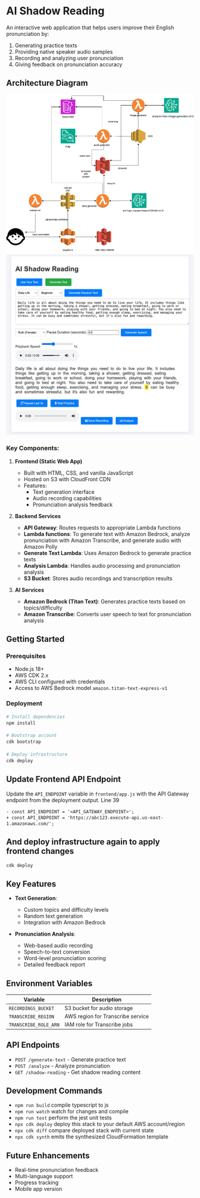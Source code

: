 # AI Shadow Reading

An interactive web application that helps users improve their English pronunciation by:
1. Generating practice texts
2. Providing native speaker audio samples
3. Recording and analyzing user pronunciation
4. Giving feedback on pronunciation accuracy

## Architecture Diagram
![Architecture Diagram](img/diagram.png)
![Main page](img/main.jpg)

### Key Components:

1. **Frontend (Static Web App)**
   - Built with HTML, CSS, and vanilla JavaScript
   - Hosted on S3 with CloudFront CDN
   - Features:
     - Text generation interface
     - Audio recording capabilities
     - Pronunciation analysis feedback

2. **Backend Services**
   - **API Gateway**: Routes requests to appropriate Lambda functions
   - **Lambda functions**: To generate text with Amazon Bedrock, analyze pronunciation with Amazon Transcribe, and generate audio with Amazon Polly
   - **Generate Text Lambda**: Uses Amazon Bedrock to generate practice texts
   - **Analysis Lambda**: Handles audio processing and pronunciation analysis
   - **S3 Bucket**: Stores audio recordings and transcription results

3. **AI Services**
   - **Amazon Bedrock (Titan Text)**: Generates practice texts based on topics/difficulty
   - **Amazon Transcribe**: Converts user speech to text for pronunciation analysis

## Getting Started

### Prerequisites
- Node.js 18+
- AWS CDK 2.x
- AWS CLI configured with credentials
- Access to AWS Bedrock model `amazon.titan-text-express-v1`
### Deployment
```bash
# Install dependencies
npm install

# Bootstrap account
cdk bootstrap

# Deploy infrastructure
cdk deploy
```

## Update Frontend API Endpoint

Update the `API_ENDPOINT` variable in `frontend/app.js` with the API Gateway endpoint from the deployment output. Line 39

```
- const API_ENDPOINT = '<API_GATEWAY_ENDPOINT>';
+ const API_ENDPOINT = 'https://abc123.execute-api.us-east-1.amazonaws.com/';
```

## And deploy infrastructure again to apply frontend changes

```
cdk deploy
```
## Key Features

- **Text Generation**:
  - Custom topics and difficulty levels
  - Random text generation
  - Integration with Amazon Bedrock

- **Pronunciation Analysis**:
  - Web-based audio recording
  - Speech-to-text conversion
  - Word-level pronunciation scoring
  - Detailed feedback report

## Environment Variables

| Variable | Description |
|----------|-------------|
| `RECORDINGS_BUCKET` | S3 bucket for audio storage |
| `TRANSCRIBE_REGION` | AWS region for Transcribe service |
| `TRANSCRIBE_ROLE_ARN` | IAM role for Transcribe jobs |

## API Endpoints

- `POST /generate-text` - Generate practice text
- `POST /analyze` - Analyze pronunciation
- `GET /shadow-reading` - Get shadow reading content

## Development Commands

* `npm run build`   compile typescript to js
* `npm run watch`   watch for changes and compile
* `npm run test`    perform the jest unit tests
* `npx cdk deploy`  deploy this stack to your default AWS account/region
* `npx cdk diff`    compare deployed stack with current state
* `npx cdk synth`   emits the synthesized CloudFormation template

## Future Enhancements

- Real-time pronunciation feedback
- Multi-language support
- Progress tracking
- Mobile app version

